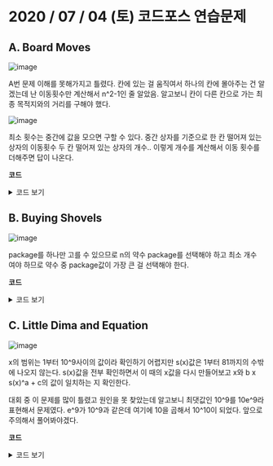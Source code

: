 # 2020 / 07 / 04 (토) 코드포스 연습문제

## A. Board Moves

![image](https://user-images.githubusercontent.com/50068946/86549158-d09b2d00-bf79-11ea-8d57-0176e4234f86.png)

A번 문제 이해를 못해가지고 틀렸다. 칸에 있는 걸 움직여서 하나의 칸에 몰아주는 건 알겠는데 난 이동횟수만 계산해서 n^2-1인 줄 알았음. 알고보니 칸이 다른 칸으로 가는 최종 목적지와의 거리를 구해야 했다. 

![image](https://user-images.githubusercontent.com/50068946/86549634-1efcfb80-bf7b-11ea-9eb1-ebdd4ad69404.png)

최소 횟수는 중간에 값을 모으면 구할 수 있다. 중간 상자를 기준으로 한 칸 떨어져 있는 상자의 이동횟수 두 칸 떨어져 있는 상자의 개수.. 이렇게 개수를 계산해서 이동 횟수를 더해주면 답이 나온다. 

**코드**

<details>
    <summary>코드 보기</summary>

[내 코드](https://github.com/mimseong/CodeforcePractice/blob/master/Round80_200704/A_Board_Moves.cpp)


</details>

## B. Buying Shovels

![image](https://user-images.githubusercontent.com/50068946/86550087-6768e900-bf7c-11ea-85c2-4c9db6f223ce.png)

package를 하나만 고를 수 있으므로 n의 약수 package를 선택해야 하고 최소 개수 여야 하므로 약수 중 package값이 가장 큰 걸 선택해야 한다. 

**코드**

<details>
    <summary>코드 보기</summary>

[내 코드](https://github.com/mimseong/CodeforcePractice/blob/master/Round80_200704/B_Buying_Shovels.cpp)


</details>

## C. Little Dima and Equation

![image](https://user-images.githubusercontent.com/50068946/86550688-093d0580-bf7e-11ea-94c2-d3c8c4b8415e.png)

x의 범위는 1부터 10^9사이의 값이라 확인하기 어렵지만 s(x)값은 1부터 81까지의 수밖에 나오지 않는다. s(x)값을 전부 확인하면서 이 때의 x값을 다시 만들어보고 x와 b x s(x)^a + c의 값이 일치하는 지 확인한다. 

대회 중 이 문제를 많이 틀렸고 원인을 못 찾았는데 알고보니 최댓값인 10^9를 10e^9라 표현해서 문제였다. e^9가 10^9과 같은데 여기에 10을 곱해서 10^10이 되었다. 앞으로 주의해서 풀어봐야겠다. 

**코드**

<details>
    <summary>코드 보기</summary>

[내 코드](https://github.com/mimseong/CodeforcePractice/blob/master/Round80_200704/C_Little_Dima_and_Equation.cpp)


</details>